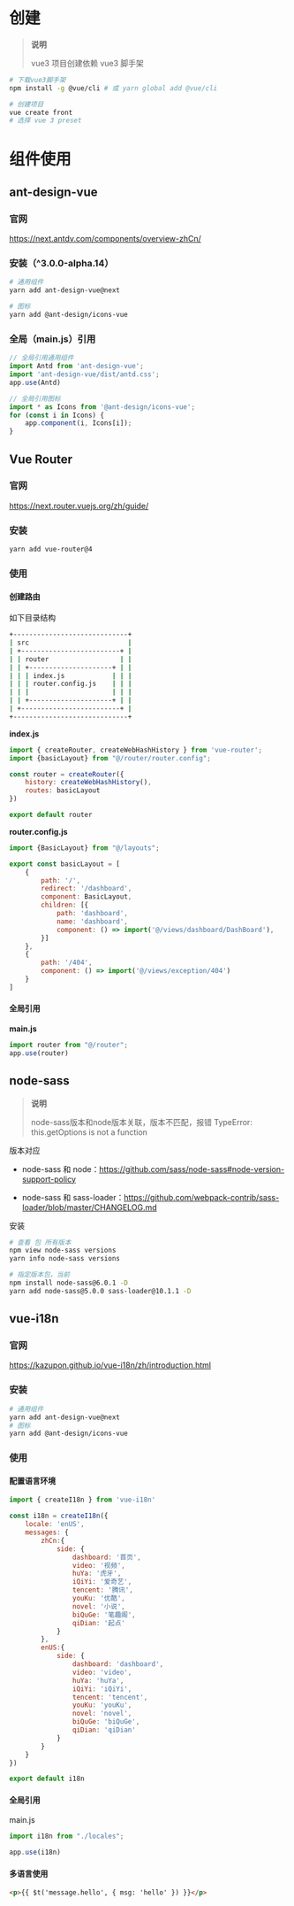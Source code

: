 # 创建

> **说明**
>
> vue3 项目创建依赖 vue3 脚手架

```sh
# 下载vue3脚手架
npm install -g @vue/cli # 或 yarn global add @vue/cli

# 创建项目
vue create front
# 选择 vue 3 preset
```



# 组件使用

## ant-design-vue

### 官网

https://next.antdv.com/components/overview-zhCn/

### 安装（^3.0.0-alpha.14）

```sh
# 通用组件
yarn add ant-design-vue@next

# 图标
yarn add @ant-design/icons-vue
```

### 全局（main.js）引用

```javascript
// 全局引用通用组件
import Antd from 'ant-design-vue';
import 'ant-design-vue/dist/antd.css';
app.use(Antd)

// 全局引用图标
import * as Icons from '@ant-design/icons-vue';
for (const i in Icons) {
    app.component(i, Icons[i]);
}
```

## Vue Router

### 官网

https://next.router.vuejs.org/zh/guide/

### 安装

```sh
yarn add vue-router@4
```

### 使用

#### 创建路由

如下目录结构

```sh
+-----------------------------+
| src                         |
| +-------------------------+ |
| | router                  | |
| | +---------------------+ | |
| | | index.js            | | |
| | | router.config.js    | | |
| | |                     | | |
| | +---------------------+ | |
| +-------------------------+ |
+-----------------------------+
```

**index.js**

```js
import { createRouter, createWebHashHistory } from 'vue-router';
import {basicLayout} from "@/router/router.config";

const router = createRouter({
    history: createWebHashHistory(),
    routes: basicLayout
})

export default router
```

**router.config.js**

```js
import {BasicLayout} from "@/layouts";

export const basicLayout = [
    {
        path: '/',
        redirect: '/dashboard',
        component: BasicLayout,
        children: [{
            path: 'dashboard',
            name: 'dashboard',
            component: () => import('@/views/dashboard/DashBoard'),
        }]
    },
    {
        path: '/404',
        component: () => import('@/views/exception/404')
    }
]
```

#### 全局引用

**main.js**

```js
import router from "@/router";
app.use(router)
```



## node-sass

> **说明**
>
> node-sass版本和node版本关联，版本不匹配，报错 TypeError: this.getOptions is not a function

版本对应

- node-sass 和 node：https://github.com/sass/node-sass#node-version-support-policy

- node-sass 和 sass-loader：https://github.com/webpack-contrib/sass-loader/blob/master/CHANGELOG.md

安装

```sh
# 查看 包 所有版本
npm view node-sass versions
yarn info node-sass versions

# 指定版本包，当前
npm install node-sass@6.0.1 -D
yarn add node-sass@5.0.0 sass-loader@10.1.1 -D
```



## vue-i18n

### 官网

https://kazupon.github.io/vue-i18n/zh/introduction.html

### 安装

```sh
# 通用组件
yarn add ant-design-vue@next
# 图标
yarn add @ant-design/icons-vue
```

### 使用

#### 配置语言环境

```js
import { createI18n } from 'vue-i18n'

const i18n = createI18n({
    locale: 'enUS',
    messages: {
        zhCn:{
            side: {
                dashboard: '首页',
                video: '视频',
                huYa: '虎牙',
                iQiYi: '爱奇艺',
                tencent: '腾讯',
                youKu: '优酷',
                novel: '小说',
                biQuGe: '笔趣阁',
                qiDian: '起点'
            }
        },
        enUS:{
            side: {
                dashboard: 'dashboard',
                video: 'video',
                huYa: 'huYa',
                iQiYi: 'iQiYi',
                tencent: 'tencent',
                youKu: 'youKu',
                novel: 'novel',
                biQuGe: 'biQuGe',
                qiDian: 'qiDian'
            }
        }
    }
})

export default i18n
```



#### 全局引用

main.js

```javascript
import i18n from "./locales";

app.use(i18n)
```

#### 多语言使用

```html
<p>{{ $t('message.hello', { msg: 'hello' }) }}</p>
```

